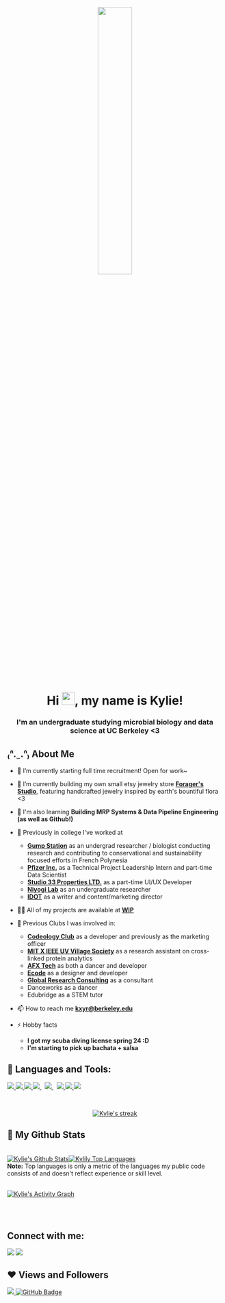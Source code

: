 <div class="center-container" align="center">
<a align="center" href="#"><img width="40%" height="auto" src="https://i.imgur.com/Z9e5TRb.gif" height="175px" class="center"/></a>
</div>

<h1 align="center">Hi <img src="https://raw.githubusercontent.com/MartinHeinz/MartinHeinz/master/wave.gif" width="30px">, my name is Kylie!</h1>
<h3 align="center">I'm an undergraduate studying microbial biology and data science at UC Berkeley <3</h3>


## ₍ᐢ.   ̫ .ᐢ₎ About Me

- 🔭 I’m currently starting full time recruitment! Open for work~

- 🌱 I’m currently building my own small etsy jewelry store **[Forager's Studio](https://foragersstudios.etsy.com)**, featuring handcrafted jewelry inspired by earth's bountiful flora <3

- 👯 I'm also learning **Building MRP Systems & Data Pipeline Engineering (as well as Github!)**

- 🍓 Previously in college I've worked at
    - **[Gump Station](https://www.moorea.berkeley.edu/)** as an undergrad researcher / biologist conducting research and contributing to conservational and sustainability focused efforts in French Polynesia
    - **[Pfizer Inc.](https://www.pfizer.com/en/about/careers/pfizer-summer-growth-experience)** as a Technical Project Leadership Intern and part-time Data Scientist
    - **[Studio 33 Properties LTD.](https://issuu.com/ignitemediastudio/docs/studio33_brochure)** as a part-time UI/UX Developer
    - **[Niyogi Lab](https://niyogilab.berkeley.edu/)** as an undergraduate researcher
    - **[IDOT](https://www.notion.so/idotclub/Innovative-Designers-of-Tomorrow-6101a9cb69f4450f87b9be7940812850)** as a writer and content/marketing director
 
- 👨‍💻 All of my projects are available at **[WIP](https://)**

- 🥑 Previous Clubs I was involved in:
    - **[Codeology Club](https//:codeology.club)** as a developer and previously as the marketing officer
    - **[MIT X IEEE UV Village Society](https://universalvillage.org/)** as a research assistant on cross-linked protein analytics
    - **[AFX Tech](https://afx.dance)** as both a dancer and developer
    - **[Ecode](https://ecode.berkeley.edu/)** as a designer and developer
    - **[Global Research Consulting](https://www.grcglobalgroup.com/)** as a consultant
    - Danceworks as a dancer
    - Edubridge as a STEM tutor
      
- 📫 How to reach me **kxyr@berkeley.edu**

- ⚡ Hobby facts
    - **I got my scuba diving license spring 24 :D**
    - **I'm starting to pick up bachata + salsa**
  
## 🚀 Languages and Tools:
<p align="left"> 
    <a href="https://www.java.com" target="_blank"> <img src="https://img.icons8.com/color/48/000000/java-coffee-cup-logo.png"/> </a>
    <a href="https://www.tensorflow.org/" target="_blank"> <img src="https://img.icons8.com/color/48/000000/tensorflow.png"/> </a> 
    <a href="https://www.python.org" target="_blank"> <img src="https://img.icons8.com/color/48/000000/python.png"/> </a> 
    <a style="padding-right:8px;" href="https://sql.org" target="_blank"> <img src="https://img.icons8.com/ios-filled/50/000000/sql.png"/> </a> 
    <a style="padding-right:8px;" href="https://www.mysql.com/" target="_blank"> <img src="https://img.icons8.com/fluent/50/000000/mysql-logo.png"/> </a>
    <a href="https://git-scm.com/" target="_blank"> <img src="https://img.icons8.com/color/48/000000/git.png"/> </a> 
    <a href="https://nodejs.org/en" target="_blank"> <img src="https://img.icons8.com/color/48/000000/nodejs.png"/> </a>
    <a href="https://reactnative.dev/" target="_blank"> <img src="https://img.icons8.com/color/48/000000/react-native.png"/> </a>
</p>

<!-- [![React Badge](https://img.shields.io/badge/-React-61DBFB?style=for-the-badge&labelColor=black&logo=react&logoColor=61DBFB)](#)  [![Javascript Badge](https://img.shields.io/badge/-Javascript-F0DB4F?style=for-the-badge&labelColor=black&logo=javascript&logoColor=F0DB4F)](#) [![Typescript Badge](https://img.shields.io/badge/-Typescript-007acc?style=for-the-badge&labelColor=black&logo=typescript&logoColor=007acc)](#) [![Nodejs Badge](https://img.shields.io/badge/-Nodejs-3C873A?style=for-the-badge&labelColor=black&logo=node.js&logoColor=3C873A)](#) [![GraphQL Badge](https://img.shields.io/badge/-GraphQl-e535ab?style=for-the-badge&labelColor=black&logo=node.js&logoColor=e535ab)](#) -->
<br/>

<p align="center">
    <a href="https://github.com/kylily/github-readme-streak-stats">
        <img title="🔥git.io/streak-stats" alt="Kylie's streak" src="https://github-readme-streak-stats.herokuapp.com/?user=kylily&theme=black-ice&hide_border=true&stroke=0000&background=060A0CD0"/>
    </a>
</p>

## 🔮 My Github Stats
  <br/>
    <a href="https://github.com/kylily/github-readme-stats"><img alt="Kylie's Github Stats" src="https://github-readme-stats.vercel.app/api?username=kylily&show_icons=true&count_private=true&theme=react&hide_border=true&bg_color=0D1117" /></a><a href="https://github.com/kylily/github-readme-stats"><img alt="Kylily Top Languages" src="https://github-readme-stats.vercel.app/api/top-langs/?username=kylily&langs_count=8&count_private=true&layout=compact&theme=react&hide_border=true&bg_color=0D1117" /></a>
  <br/>  
  <b>Note:</b> Top languages is only a metric of the languages my public code consists of and doesn't reflect experience or skill level.


<br/>
<br/>

<a href="https://github.com/kylily/github-readme-activity-graph"><img alt="Kylie's Activity Graph" src="https://github-readme-activity-graph.vercel.app/graph?username=kylily&theme=react-dark" /></a>

<br/>
<br/>

## Connect with me:
<p align="left">

<a href = "https://www.linkedin.com/in/kylieren/"><img src="https://img.icons8.com/fluent/48/000000/linkedin.png"/></a>
<a href = "https://www.instagram.com/__kylie.ren__/"><img src="https://img.icons8.com/fluent/48/000000/instagram-new.png"/></a>
<!-- <a href = "https://www.youtube.com/c/virtualgyans"><img src="https://img.icons8.com/color/48/000000/youtube-play.png"/></a> -->

</p>

## ❤ Views and Followers
<a href="https://github.com/Meghna-DAS/github-profile-views-counter">
    <img src="https://komarev.com/ghpvc/?username=kylily">
</a>
<a href="https://github.com/kylily?tab=followers"><img src="https://img.shields.io/github/followers/kylily?label=Followers&style=social" alt="GitHub Badge"></a>

